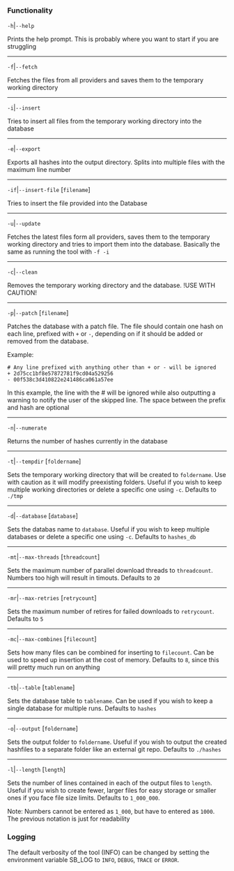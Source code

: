 ### Functionality

`-h`|`--help`

Prints the help prompt. This is probably where you want to start if you are struggling

---

`-f`|`--fetch`

Fetches the files from all providers and saves them to the temporary working directory

---

`-i`|`--insert`

Tries to insert all files from the temporary working directory into the database

---

`-e`|`--export`

Exports all hashes into the output directory. Splits into multiple files with the maximum line number

---

`-if`|`--insert-file` [`filename`]

Tries to insert the file provided into the Database

---

`-u`|`--update`

Fetches the latest files form all providers, saves them to the temporary working directory and tries to import them into the database. Basically the same as running the tool with `-f -i`

---

`-c`|`--clean`

Removes the temporary working directory and the database. !USE WITH CAUTION!

---

`-p`|`--patch` [`filename`]

Patches the database with a patch file. The file should contain one hash on each line, prefixed with `+` or `-`, depending on if it should be added or removed from the database.

Example:

```
# Any line prefixed with anything other than + or - will be ignored
+ 2d75cc1bf8e57872781f9cd04a529256
- 00f538c3d410822e241486ca061a57ee
```

In this example, the line with the # will be ignored while also outputting a warning to notify the user of the skipped line. The space between the prefix and hash are optional

---

`-n`|`--numerate`

Returns the number of hashes currently in the database

---

`-t`|`--tempdir` [`foldername`]

Sets the temporary working directory that will be created to `foldername`. Use with caution as it will modify preexisting folders. Useful if you wish to keep multiple working directories or delete a specific one using `-c`. Defaults to `./tmp`

---

`-d`|`--database` [`database`]

Sets the databas name to `database`. Useful if you wish to keep multiple databases or delete a specific one using `-c`. Defaults to `hashes_db`

---

`-mt`|`--max-threads` [`threadcount`]

Sets the maximum number of parallel download threads to `threadcount`. Numbers too high will result in timouts. Defaults to `20`

---

`-mr`|`--max-retries` [`retrycount`]

Sets the maximum number of retires for failed downloads to `retrycount`. Defaults to `5`

---

`-mc`|`--max-combines` [`filecount`]

Sets how many files can be combined for inserting to `filecount`. Can be used to speed up insertion at the cost of memory. Defaults to `8`, since this will pretty much run on anything

---

`-tb`|`--table` [`tablename`]

Sets the database table to `tablename`. Can be used if you wish to keep a single database for multiple runs.  Defaults to `hashes`

---

`-o`|`--output` [`foldername`]

Sets the output folder to `foldername`. Useful if you wish to output the created hashfiles to a separate folder like an external git repo. Defaults to `./hashes`

---

`-l`|`--length` [`length`]

Sets the number of lines contained in each of the output files to `length`. Useful if you wish to create fewer, larger files for easy storage or smaller ones if you face file size limits. Defaults to `1_000_000`.

Note: Numbers cannot be entered as `1_000`, but have to entered as `1000`. The previous notation is just for readability

### Logging

The default verbosity of the tool (INFO) can be changed by setting the environment variable SB_LOG to `INFO`, `DEBUG`, `TRACE` or `ERROR`.
